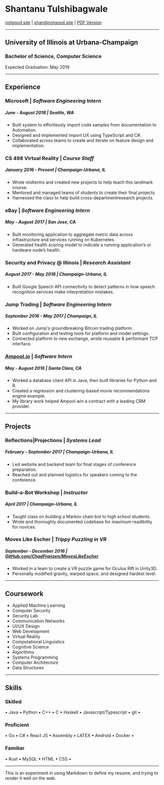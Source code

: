 # Shantanu Tulshibagwale

[notgood.site](https://notgood.site) | [shan@notgood.site](mailto:shan@notgood.site?body=%0A%0A-Sent%20from%20website.) | [PDF Version](/resume.pdf)

---

## University of Illinois at Urbana-Champaign

### Bachelor of Science, Computer Science

Expected Graduation: May 2019

---

## Experience

### Microsoft | *Software Engineering Intern*

##### June - August 2018 | Seattle, WA

- Built system to effortlessly import code samples from documentation to Automation.
- Designed and implemented import UX using TypeScript and C#.
- Collaborated across teams to create and iterate on feature design and implementation.

### CS 498 Virtual Reality | *Course Staff*

##### January 2016 - Present | Champaign-Urbana, IL

- Wrote midterms and created new projects to help teach this landmark course.
- Mentored and managed teams of students to create their final projects.
- Harnessed the class to help build cross-departmentresearch projects.

### eBay | *Software Engineering Intern*

##### May - August 2017 | San Jose, CA

- Built monitoring application to aggregate metric data across infrastructure and services running on Kubernetes.
- Generated health scoring model to indicate a running application’s or hardware node’s health.

### Security and Privacy @ Illinois | *Research Assistant*

##### August 2017 - May 2018 | Champaign-Urbana, IL

- Built Google Speech API connectivity to detect patterns in how speech recognition services make interpretation mistakes.

### Jump Trading | *Software Engineering Intern*

##### September 2016 - May 2017 | Champaign, IL

- Worked on Jump's groundbreaking Bitcoin trading platform.
- Built configuration and testing tools for platform and model settings.
- Connected platform to new exchange, wrote reusable & performant TCP interface.

### [Ampool.io](https://ampool.io) | *Software Intern*

##### May - August 2016 | Santa Clara, CA

- Worked a database client API in Java, then built libraries for Python and R.
- Created a regression and clustering-based movie recommendations engine example.
- My library work helped Ampool win a contract with a leading CRM provider.

---

## Projects

### Reflections|Projections | *Systems Lead*

##### February - September 2017 | Champaign-Urbana, IL

- Led website and backend team for final stages of conference preparation.
- Reached out and planned logistics for speakers coming to the conference.

### Build-a-Bot Workshop | *Instructor*

##### April 2017 | Champaign-Urbana, IL

- Taught class on building a Markov chain bot to high school students.
- Wrote and thoroughly documented codebase for maximum readibility for novices.

### Moves Like Escher | *Trippy Puzzling in VR*

##### September - December 2016 | [GitHub.com/ChadFranzen/MovesLikeEscher](https://github.com/ChadFranzen/MovesLikeEscher)

- Worked in a team to create a VR puzzle game for Oculus Rift in Unity3D.
- Personally modified gravity, warped space, and designed hardest level.

---

## Coursework

- Applied Machine Learning
- Computer Security
- Security Lab
- Communication Networks
- UI/UX Design
- Web Development
- Virtual Reality
- Computational Linguistics
- Cognitive Science
- Algorithms
- Systems Programming
- Computer Architecture
- Data Structures

---

## Skills 

### Skilled

• Java • Python • C++ • C • Haskell • Javascript/Typescript • git •

### Proficient

• Go • C# • React JS • Assembly • LATEX • Android • Docker •

### Familiar

• Rust • MySQL • HTML • CSS •

---

This is an experiment in using Markdown to define my resume, and trying to render it well on the web.